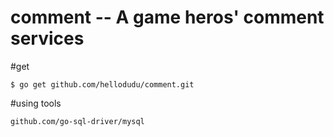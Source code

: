 comment -- A game heros' comment services
==================
#get

    $ go get github.com/hellodudu/comment.git


#using tools

    github.com/go-sql-driver/mysql

